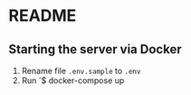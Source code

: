 # README

## Starting the server via Docker

1. Rename file `.env.sample` to `.env`
2. Run `$ docker-compose up
